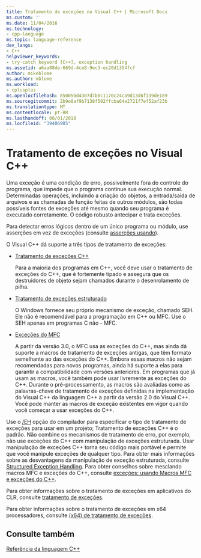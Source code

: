 ```yaml
---
title: Tratamento de exceções no Visual C++ | Microsoft Docs
ms.custom: ''
ms.date: 11/04/2016
ms.technology:
- cpp-language
ms.topic: language-reference
dev_langs:
- C++
helpviewer_keywords:
- try-catch keyword [C++], exception handling
ms.assetid: a6aa08de-669d-4ce8-9ec3-ec20d1354fcf
author: mikeblome
ms.author: mblome
ms.workload:
- cplusplus
ms.openlocfilehash: 850050d4307d7b0c1170c24ca9d13d6f339de189
ms.sourcegitcommit: 2b9e8af9b7138f502ffcba64e2721f7ef52af23b
ms.translationtype: MT
ms.contentlocale: pt-BR
ms.lasthandoff: 08/01/2018
ms.locfileid: "39406985"
---
```

# <a name="exception-handling-in-visual-c"></a>Tratamento de exceções no Visual C++
Uma exceção é uma condição de erro, possivelmente fora do controle do programa, que impede que o programa continue sua execução normal. Determinadas operações, incluindo a criação do objetos, a entrada/saída de arquivos e as chamadas de função feitas de outros módulos, são todas possíveis fontes de exceções até mesmo quando seu programa é executado corretamente. O código robusto antecipar e trata exceções.  
  
 Para detectar erros lógicos dentro de um único programa ou módulo, use asserções em vez de exceções (consulte [asserções usando](/visualstudio/debugger/c-cpp-assertions)).  
  
 O Visual C++ dá suporte a três tipos de tratamento de exceções:  
  
-   [Tratamento de exceções C++](../cpp/cpp-exception-handling.md)  
  
     Para a maioria dos programas em C++, você deve usar o tratamento de exceções do C++, que é fortemente tipado e assegura que os destruidores de objeto sejam chamados durante o desenrolamento de pilha.  
  
-   [Tratamento de exceções estruturado](../cpp/structured-exception-handling-c-cpp.md)  
  
     O Windows fornece seu próprio mecanismo de exceção, chamado SEH. Ele não é recomendável para a programação em C++ ou MFC. Use o SEH apenas em programas C não - MFC.  
  
-   [Exceções do MFC](../mfc/exception-handling-in-mfc.md)  
  
     A partir da versão 3.0, o MFC usa as exceções do C++, mas ainda dá suporte a macros de tratamento de exceções antigas, que têm formato semelhante ao das exceções do C++. Embora essas macros não sejam recomendadas para novos programas, ainda há suporte a elas para garantir a compatibilidade com versões anteriores. Em programas que já usam as macros, você também pode usar livremente as exceções do C++. Durante o pré-processamento, as macros são avaliadas como as palavras-chave de tratamento de exceções definidas na implementação do Visual C++ da linguagem C++ a partir da versão 2.0 do Visual C++. Você pode manter as macros de exceção existentes em vigor quando você começar a usar exceções do C++.  
  
 Use o [/EH](../build/reference/eh-exception-handling-model.md) opção do compilador para especificar o tipo de tratamento de exceções para usar em um projeto; Tratamento de exceções C++ é o padrão. Não combine os mecanismos de tratamento de erro, por exemplo, não use exceções do C++ com manipulação de exceções estruturada. Usar manipulação de exceções C++ torna seu código mais portável e permite que você manipule exceções de qualquer tipo. Para obter mais informações sobre as desvantagens da manipulação de exceção estruturada, consulte [Structured Exception Handling](../cpp/structured-exception-handling-c-cpp.md). Para obter conselhos sobre mesclando macros MFC e exceções do C++, consulte [exceções: usando Macros MFC e exceções do C++](../mfc/exceptions-using-mfc-macros-and-cpp-exceptions.md).  
  
 Para obter informações sobre o tratamento de exceções em aplicativos do CLR, consulte [tratamento de exceções](../windows/exception-handling-cpp-component-extensions.md).  
  
 Para obter informações sobre o tratamento de exceções em x64 processadores, consulte [(x64) de tratamento de exceções](../build/exception-handling-x64.md).  
  
## <a name="see-also"></a>Consulte também  
 [Referência da linguagem C++](../cpp/cpp-language-reference.md)
